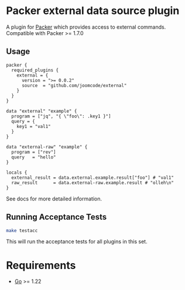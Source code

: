 # Packer external data source plugin

A plugin for [Packer](https://www.packer.io/) which provides access to external commands. Compatible with Packer >= 1.7.0

## Usage
```hcl
packer {
  required_plugins {
    external = {
      version = ">= 0.0.2"
      source  = "github.com/joomcode/external"
    }
  }
}

data "external" "example" {
  program = ["jq", "{ \"foo\": .key1 }"]
  query = {
    key1 = "val1"
  }
}

data "external-raw" "example" {
  program = ["rev"]
  query   = "hello"
}

locals {
  external_result = data.external.example.result["foo"] # "val1"
  raw_result      = data.external-raw.example.result # "olleh\n"
}
```

See docs for more detailed information.

## Running Acceptance Tests

```bash
make testacc
```

This will run the acceptance tests for all plugins in this set.

# Requirements

-	[Go](https://go.dev/doc/install) >= 1.22
